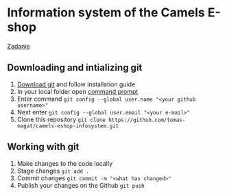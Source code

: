 # Information system of the Camels E-shop

[Zadanie](zadanie.pdf)

## Downloading and intializing git

1. [Download git](https://git-scm.com/) and follow installation guide
2. In your local folder open [command prompt](https://www.youtube.com/watch?v=bgSSJQolR0E)
3. Enter command `git config --global user.name "<your github username>"`
4. Next enter `git config --global user.email "<your e-mail>"`
5. Clone this repository `git clone https://github.com/tomas-magat/camels-eshop-infosystem.git`
 
## Working with git

1. Make changes to the code locally
2. Stage changes `git add .`
3. Commit changes `git commit -m "<what has changed>"`
4. Publish your changes on the Github `git push`
